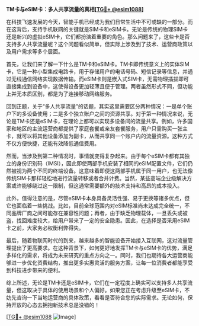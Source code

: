 **TM卡与eSIM卡：多人共享流量的真相[[TG💪+ @esim1088](https://t.me/s/esim1088)]**

在科技飞速发展的今天，智能手机已经成为我们日常生活中不可或缺的一部分。而在这背后，支持手机联网的关键就是SIM卡和eSIM卡。无论是传统的物理SIM卡还是新兴的虚拟eSIM卡，它们都扮演着重要的角色。那么问题来了，这些卡是否支持多人共享流量呢？这个问题看似简单，但实际上涉及到了技术、运营商政策以及用户需求等多个层面。

首先，让我们来了解一下什么是TM卡和eSIM卡。TM卡即传统意义上的实体SIM卡，它是一种小型集成电路卡，用于存储用户的电话号码、短信记录等信息，并通过无线通信网络实现数据传输。而eSIM卡则是嵌入式SIM卡，无需物理插拔即可直接集成到设备中，这使得设备更加轻薄且便于管理。两者虽然形式不同，但功能上并无本质区别，都是为了连接移动网络服务。

回到正题，关于“多人共享流量”的话题，其实这里需要区分两种情况：一是单个账户下的多设备使用；二是多个独立账户之间的资源共享。对于第一种情况来说，无论是TM卡还是eSIM卡，在理论上都可以实现多设备间的流量共享。例如，许多国家和地区的主流运营商都提供了家庭套餐或亲友套餐服务，用户只需购买一张主卡，就可以将其他设备添加为副卡，从而共享同一个账户内的流量资源。这种方式不仅方便快捷，还能有效降低通信费用。

然而，当涉及到第二种情况时，事情就变得复杂起来。由于每个eSIM卡都有其独立的身份识别码（IMSI），因此即使两部手机安装了相同的eSIM配置文件，它们仍然被视为两个不同的终端设备。这意味着即便这两部手机属于同一用户，也无法像传统SIM卡那样轻松地进行流量转移或者合并计费。当然，某些高端企业级解决方案或许能够绕过这一限制，但这通常需要额外的技术支持和高昂的成本投入。

此外，值得注意的是，尽管eSIM卡本身具备灵活性强、易于更换等诸多优点，但它也面临着一些挑战。比如，目前全球范围内对eSIM标准尚未达成完全统一，不同品牌厂商之间可能存在兼容性问题；再者，由于缺乏物理载体，一旦丢失或被盗，找回难度较大，给用户带来了一定的安全隐患。因此，在选择是否采用eSIM卡之前，大家务必权衡利弊得失。

最后，随着物联网时代的到来，越来越多的智能设备开始接入互联网，这对流量管理提出了更高要求。在这种背景下，如何更好地发挥TM卡与eSIM卡的优势，满足多样化的需求，将成为未来研究的重点方向之一。同时，我们也期待各大运营商能够进一步优化资费结构，推出更多实惠灵活的服务方案，让每一位消费者都能享受到科技进步带来的便利。

综上所述，无论是TM卡还是eSIM卡，它们在一定程度上确实可以支持多人共享流量，但这取决于具体的使用场景和个人偏好。如果您正在考虑升级至eSIM卡，不妨先咨询一下当地运营商的具体政策，看看是否符合您的实际需求。无论如何，保持开放的心态去拥抱新技术总是没错的！

[[TG💪+ @esim1088](https://t.me/s/esim1088) ![Image](https://i.postimg.cc/4NQfJmqS/Snipaste-2025-05-13-00-14-12.png)]